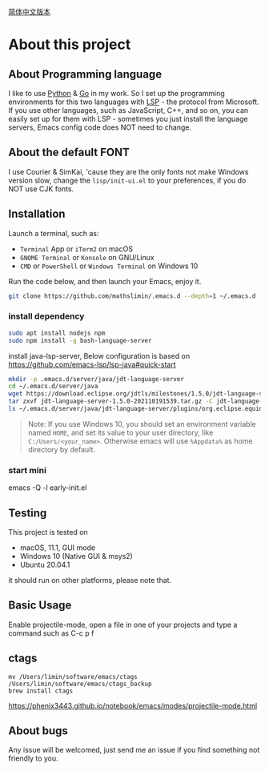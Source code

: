 [简体中文版本](./README.zh-CN.md)

# About this project

## About Programming language

I like to use [Python](https://www.python.org/) & [Go](https://golang.org/) in my work.  So I set up the programming environments for this two languages with [LSP](https://emacs-lsp.github.io/lsp-mode/) - the protocol from Microsoft.  If you use other languages, such as JavaScript, C++, and so on, you can easily set up for them with LSP - sometimes you just install the language servers, Emacs config code does NOT need to change.

## About the default FONT
I use Courier & SimKai, 'cause they are the only fonts not make Windows version slow, change the `lisp/init-ui.el` to your preferences, if you do NOT use CJK fonts.

## Installation

Launch a terminal, such as:

- `Terminal` App or `iTerm2` on macOS
- `GNOME Terminal` or `Konsole` on GNU/Linux
- `CMD` or `PowerShell` or `Windows Terminal` on Windows 10

Run the code below, and then launch your Emacs, enjoy it.

```bash
git clone https://github.com/mathslimin/.emacs.d --depth=1 ~/.emacs.d
```
### install dependency
```bash
sudo apt install nodejs npm
sudo npm install -g bash-language-server
```
install java-lsp-server, Below configuration is based on https://github.com/emacs-lsp/lsp-java#quick-start
```bash
mkdir -p .emacs.d/server/java/jdt-language-server
cd ~/.emacs.d/server/java
wget https://download.eclipse.org/jdtls/milestones/1.5.0/jdt-language-server-1.5.0-202110191539.tar.gz
tar zxvf jdt-language-server-1.5.0-202110191539.tar.gz -C jdt-language-server
ls ~/.emacs.d/server/java/jdt-language-server/plugins/org.eclipse.equinox.launcher_1.6.400.v20210924-0641.jar
```

> Note: If you use Windows 10,  you should set an environment variable named `HOME`,  and set its value to your user directory,  like `C:/Users/<your_name>`. Otherwise emacs will use `%Appdata%` as home directory by default.
### start mini
emacs -Q -l early-init.el

## Testing

This project is tested on

- macOS,  11.1,  GUI mode
- Windows 10 (Native GUI & msys2)
- Ubuntu 20.04.1 

it should run on other platforms, please note that.
## Basic Usage
Enable projectile-mode, open a file in one of your projects and type a command such as C-c p f
## ctags
```shell
mv /Users/limin/software/emacs/ctags /Users/limin/software/emacs/ctags_backup
brew install ctags
```

https://phenix3443.github.io/notebook/emacs/modes/projectile-mode.html
## About bugs

Any issue will be welcomed, just send me an issue if you find something not friendly to you.
